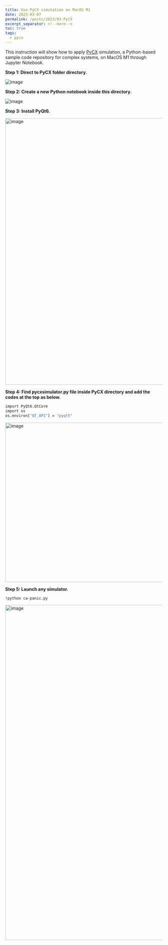 ```yaml
---
title: Use PyCX simulation on MacOS M1
date: 2023-03-07
permalink: /posts/2023/03-PyCX
excerpt_separator: <!--more-->
toc: true
tags:
  - pycx
---
```

This instruction will show how to apply [PyCX](https://github.com/hsayama/PyCX) simulation, a Python-based sample code repository for complex systems, on MacOS M1 through Jupyter Notebook.
<!--more-->

**Step 1: Direct to PyCX folder directory.** 

![image](https://user-images.githubusercontent.com/28020765/223584265-94b54bc6-cc16-4218-b504-7b864047dfbb.png)

**Step 2: Create a new Python notebook inside this directory.**

![image](https://user-images.githubusercontent.com/28020765/223584837-0dd11058-d113-43cc-82e9-a4a953dcf845.png)

**Step 3: Install PyQt6.**

<img width="853" alt="image" src="https://user-images.githubusercontent.com/28020765/223585034-e05b02a1-0074-447b-8f49-7b480d085eb1.png">

**Step 4: Find pycxsimulator.py file inside PyCX directory and add the codes at the top as below.**
```sh
import PyQt6.QtCore
import os
os.environ["QT_API"] = "pyqt5"
```

<img width="510" alt="image" src="https://user-images.githubusercontent.com/28020765/223585444-9f9b3646-5a66-48c0-b24d-59d1d79063be.png">

**Step 5: Launch any simulator.**
```sh
!python ca-panic.py
```

<img width="1072" alt="image" src="https://user-images.githubusercontent.com/28020765/223586394-686b1862-bf22-4882-beb8-957beb7750e9.png">



